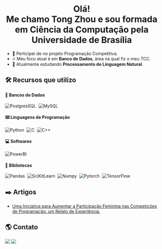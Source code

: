 <h1 align="center">Olá! <br> Me chamo Tong Zhou e sou formada em Ciência da Computação pela Universidade de Brasília</h1>

- 🏢 Perticipei de no projeto Programação Competitiva.
- 🔥 Meu foco atual é em **Banco de Dados**, área na qual fiz o meu TCC.
- 🌱 Atualmente estudando **Processamento de Linguagem Natural**.

## 🛠 Recursos que utilizo

####  🎲 Bancos de Dados
![PostgresSQL](https://img.shields.io/badge/PostgreSQL-9cf?style=for-the-badge&logo=postgresql&logoColor=black)&nbsp;
![MySQL](https://img.shields.io/badge/MySQL-9cf?style=for-the-badge&logo=mysql&logoColor=black)&nbsp;

#### ⌨️ Linguagens de Programação

![Python](https://img.shields.io/badge/Python-9cf?style=for-the-badge&logo=python&logoColor=black)&nbsp;
![C](https://img.shields.io/badge/C-9CF?style=for-the-badge&logo=c&logoColor=black)&nbsp;
![C++](https://img.shields.io/badge/C%2B%2B-9cf?style=for-the-badge&logo=c%2B%2B&logoColor=black)&nbsp;

#### 💻 Softwares

![PowerBI](https://img.shields.io/badge/PowerBI-9CF?style=for-the-badge&logo=PowerBI&logoColor=black)&nbsp;

#### 📖 Bibliotecas

![Pandas](https://img.shields.io/badge/Pandas-9CF?style=for-the-badge&logo=Pandas&logoColor=black)&nbsp;
![SciKitLearn](https://img.shields.io/badge/SciKit--Learn-9CF?style=for-the-badge&logo=scikit-learn&logoColor=black)&nbsp;
![Numpy](https://img.shields.io/badge/Numpy-9CF?style=for-the-badge&logo=numpy&logoColor=black)&nbsp;
![Pytorch](https://img.shields.io/badge/pytorch-9cf?style=for-the-badge&logo=pytorch&logoColor=black)&nbsp;
![TensorFlow](https://img.shields.io/badge/tensorflow-9cf?style=for-the-badge&logo=tensorflow&logoColor=black)&nbsp;


## ✒️ Artigos
- [Uma Iniciativa para Aumentar a Participação Feminina nas Competições de Programação: um Relato de Experiência.](https://sol.sbc.org.br/index.php/wit/article/view/15858)


## 🌎 Contato

<div> 
  <a href="https://www.linkedin.com/in/tong-zhou-5b3941149/" target="_blank"><img src="https://img.shields.io/badge/LinkedIn-9cf?style=for-the-badge&logo=linkedin&logoColor=black" target="_blank"></a>
  <a href = "mailto:tongzhou2000@gmail.com"><img src="https://img.shields.io/badge/Gmail-9cf?style=for-the-badge&logo=gmail&logoColor=black" target="_blank"></a>
</div>
